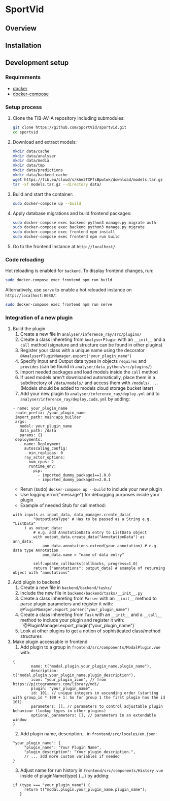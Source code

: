 # SportVid

<!-- ![](images/iart-salvator.png) -->


## Overview

<!-- The project iART is devoted to the development of an e-Research-tool for digitized, image-oriented research processes in the humanities and cultural sciences. It not only aims to improve the efficiency of retrieval in image databases but also offers various tools for analyzing image data, thereby enhancing scientific work and facilitating new theory formation. The motivation for the project stems from the fundamental importance of the comparative approach in art history, which targets the similarity of pictures and comes along with a rehabilitation of similarity thinking in contemporary philosophy of science. iART is supposed to transfer the approach of art history theorists and practitioners of Comparative Analysis to the digital age, and to extend it by virtue of modern information technology.  -->


## Installation

<!-- At a later point there will be a docker container provided here. -->


## Development setup


### Requirements
* [docker](https://docs.docker.com/get-docker/)
* [docker-compose](https://docs.docker.com/compose/install/)


### Setup process
1. Clone the TIB-AV-A repository including submodules:
    ```sh
    git clone https://github.com/SportVid/sportvid.git
    cd sportvid
    ```

2. Download and extract models:
    ```sh
    mkdir data/cache
    mkdir data/analyser
    mkdir data/media
    mkdir data/tmp
    mkdir data/predictions
    mkdir data/backend_cache
    wget https://tib.eu/cloud/s/kAe3TXPfsBpwtwk/download/models.tar.gz
    tar -xf models.tar.gz --directory data/
    ```

3. Build and start the container:
    ```sh
    sudo docker-compose up --build
    ```

4. Apply database migrations and build frontend packages:
    ```sh
    sudo docker-compose exec backend python3 manage.py migrate auth
    sudo docker-compose exec backend python3 manage.py migrate
    sudo docker-compose exec frontend npm install
    sudo docker-compose exec frontend npm run build
    ```

5. Go to the frontend instance at `http://localhost/`.


### Code reloading
Hot reloading is enabled for `backend`. To display frontend changes, run:
```sh
sudo docker-compose exec frontend npm run build
```
Alternatively, use `serve` to enable a hot reloaded instance on `http://localhost:8080/`:
```sh
sudo docker-compose exec frontend npm run serve
```


### Integration of a new plugin
1. Build the plugin
   1. Create a new file in `analyser/inference_ray/src/plugins/`
   2. Create a class inhereting from `AnalyserPlugin` with an `__init__` and a `call` method (signature and structure can be found in other plugins)
   3. Register your class with a unique name using the decorator `@AnalyserPluginManager.export("your_plugin_name")`
   4. Specify Input and Output data types in objects `requires` and `provides` (can be found in `analyser/data_python/src/plugins/`)
   5. Import needed packages and load models inside the `call` method
   6. If used models aren't downloaded automatically, place them in a subdirectory of `/data/models/` and access them with `/models/...`. (Models should be added to models cloud storage bucket later)
   7. Add your new plugin to `analyser/inference_ray/deploy.yml` and to `analyser/inference_ray/deploy.cuda.yml` by adding:
   ```
   - name: your_plugin_name
    route_prefix: /your_plugin_name
    import_path: main:app_builder
    args:
      model: your_plugin_name
      data_path: /data
      params: {}
    deployments:
      - name: Deployment
        autoscaling_config:
          min_replicas: 0
        ray_actor_options:
          num_cpus: 2
          runtime_env:
            pip:
              - imported_dummy_package1==1.0.0
              - imported_dummy_package2==2.0.1
   ```
   - Rerun (sudo) `docker-compose up --build` to include your new plugin
   - Use logging.error("message") for debugging purposes inside your plugin
   - Example of needed Stub for call method: 
   ```
   with inputs as input_data, data_manager.create_data(
            "OutputDataType" # Has to be passed as a String e.g. "ListData"
        ) as output_data:
            # e.g. add AnnotationData entry to ListData object
            with output_data.create_data("AnnotationData") as ann_data:
                ann_data.annotations.extend(your_annotation) # e.g. data type Annotation
                ann_data.name = "name of data entry"

            self.update_callbacks(callbacks, progress=1.0)
            return {"annotations": output_data} # example of returning object with "annotations"
    ```
2. Add plugin to backend
   1. Create a new file in `backend/backend/tasks/`
   2. Include the new file in `backend/backend/tasks/__init__.py`
   3. Create a class inhereting from `Parser` with an `__init__` method to parse plugin parameters and register it with: `@PluginManager.export_parser("your_plugin_name")`
   4. Create a class inhereting from `Task` with an `__init__` and a `__call__` method to include your plugin and register it with: ``@PluginManager.export_plugin("your_plugin_name")`
   5. Look at other plugins to get a notion of sophisticated class/method structures
3. Make plugin accessable in frontend
   1. Add plugin to a group in `frontend/src/components/ModalPlugin.vue` with:
   ```
   {
           name: t("modal.plugin.your_plugin_name.plugin_name"),
           description: t("modal.plugin.your_plugin_name.plugin_description"),
           icon: "your_plugin_icon", // from https://pictogrammers.com/library/mdi/
           plugin: "your_plugin_name",
           id: 101, // unique integers in ascending order (starting with group_id * 100 + 1: So for group 1 the first plugin has the id 101)
           parameters: [], // parameters to control adjustable plugin behaviour (lookup types in other plugins)
           optional_parameters: [], // parameters in an extendable window
   }
   ```
   2. Add plugin name, description... in `frontend/src/locales/en.json`:
   ```
   "your_plugin_name": {
        "plugin_name": "Your Plugin Name",
        "plugin_description": "Your plugin description.",
        // ... add more custom variables if needed
   }
   ```
   3. Adjust name for run history in `frontend/src/components/History.vue` inside of pluginName(type) {...} by adding:
   ```
   if (type === "your_plugin_name") {
        return t("modal.plugin.your_plugin_name.plugin_name");
      }
   ```
